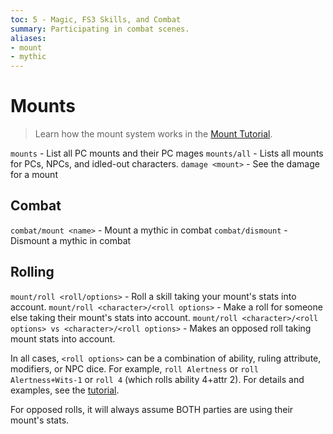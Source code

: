 ```yaml
---
toc: 5 - Magic, FS3 Skills, and Combat
summary: Participating in combat scenes.
aliases:
- mount
- mythic
---
```

# Mounts

> Learn how the mount system works in the [Mount Tutorial](/help/mount_tutorial).

`mounts` - List all PC mounts and their PC mages
`mounts/all` - Lists all mounts for PCs, NPCs, and idled-out characters.
`damage <mount>` - See the damage for a mount

## Combat

`combat/mount <name>` - Mount a mythic in combat
`combat/dismount` - Dismount a mythic in combat

## Rolling

`mount/roll <roll/options>` - Roll a skill taking your mount's stats into account.
`mount/roll <character>/<roll options>` - Make a roll for someone else taking their mount's stats into account.
`mount/roll <character>/<roll options> vs <character>/<roll options>` - Makes an opposed roll taking mount stats into account.

In all cases, `<roll options>` can be a combination of ability, ruling attribute, modifiers, or NPC dice.  For example, `roll Alertness` or `roll Alertness+Wits-1` or `roll 4` (which rolls ability 4+attr 2). For details and examples, see the [tutorial](/help/fs3).

For opposed rolls, it will always assume BOTH parties are using their mount's stats.

